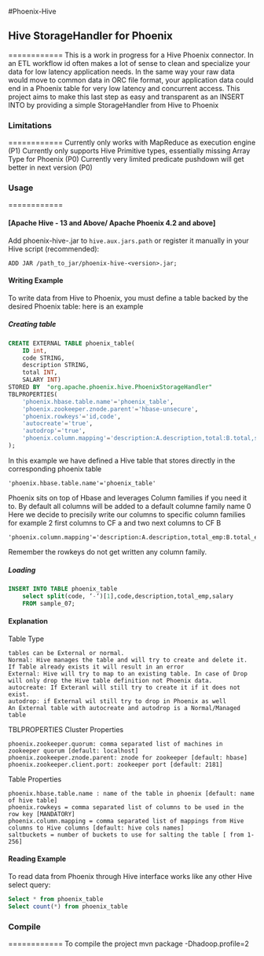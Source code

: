 #Phoenix-Hive
## Hive StorageHandler for Phoenix 
============
This is a work in progress for a Hive Phoenix connector.
In an ETL workflow id often makes a lot of sense to clean and specialize your data for low latency application needs. In the same way your raw data would move to common data in ORC file format, your application data could end in a Phoenix table for very low latency and concurrent access. This project aims to make this last step as easy and transparent as an INSERT INTO by providing a simple StorageHandler from Hive to Phoenix

### Limitations
============
Currently only works with MapReduce as execution engine (P1)
Currently only supports Hive Primitive types, essentially missing Array Type for Phoenix (P0)
Currently very limited predicate pushdown will get better in next version (P0)

### Usage
============

#### [Apache Hive - 13 and Above/ Apache Phoenix 4.2 and above]

Add phoenix-hive-<version>.jar to `hive.aux.jars.path` or register it manually in your Hive script (recommended):
```
ADD JAR /path_to_jar/phoenix-hive-<version>.jar;
```
#### Writing Example
To write data from Hive to Phoenix, you must define a table backed by the desired Phoenix table:
here is an example
##### Creating table
```SQL
CREATE EXTERNAL TABLE phoenix_table( 
	ID int,
	code STRING,
	description STRING,
	total INT,
	SALARY INT)
STORED BY  "org.apache.phoenix.hive.PhoenixStorageHandler"
TBLPROPERTIES(
    'phoenix.hbase.table.name'='phoenix_table',
    'phoenix.zookeeper.znode.parent'='hbase-unsecure',
    'phoenix.rowkeys'='id,code',
    'autocreate'='true',
    'autodrop'='true',
    'phoenix.column.mapping'='description:A.description,total:B.total,salary:B.salary'
);
```
In this example we have defined a Hive table that stores directly in the corresponding phoenix table
```
'phoenix.hbase.table.name'='phoenix_table'
```
Phoenix sits on top of Hbase and leverages Column families if you need it to. By default all columns will be added to a default columne family name 0
Here we decide to precisily write our columns to specific column families for example 2 first columns to CF a and two next columns to CF B
```
'phoenix.column.mapping'='description:A.description,total_emp:B.total_emp,salary:B.salary'
```
Remember the rowkeys do not get written any column family.

##### Loading
```SQL
INSERT INTO TABLE phoenix_table
    select split(code, ‘-‘)[1],code,description,total_emp,salary
    FROM sample_07;
```
#### Explanation
Table Type
```
tables can be External or normal.
Normal: Hive manages the table and will try to create and delete it. If Table already exists it will result in an error
External: Hive will try to map to an existing table. In case of Drop will only drop the Hive table definition not Phoenix data.
autocreate: If Exteranl will still try to create it if it does not exist.
autodrop: if External wil still try to drop in Phoenix as well
An External table with autocreate and autodrop is a Normal/Managed table
```
TBLPROPERTIES
Cluster Properties
```
phoenix.zookeeper.quorum: comma separated list of machines in zookeeper quorum [default: localhost]
phoenix.zookeeper.znode.parent: znode for zookeeper [default: hbase]
phoenix.zookeeper.client.port: zookeeper port [default: 2181]
```
Table Properties
```
phoenix.hbase.table.name : name of the table in phoenix [default: name of hive table]
phoenix.rowkeys = comma separated list of columns to be used in the row key [MANDATORY]
phoenix.column.mapping = comma separated list of mappings from Hive columns to Hive columns [default: hive cols names]
saltbuckets = number of buckets to use for salting the table [ from 1-256]
```
#### Reading Example
To read data from Phoenix through Hive interface works like any other Hive select query:
```SQL
Select * from phoenix_table
Select count(*) from phoenix_table

```
### Compile
============
To compile the project 
mvn package -Dhadoop.profile=2 
